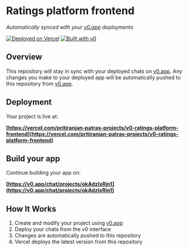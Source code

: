 # Ratings platform frontend

*Automatically synced with your [v0.app](https://v0.app) deployments*

[![Deployed on Vercel](https://img.shields.io/badge/Deployed%20on-Vercel-black?style=for-the-badge&logo=vercel)](https://vercel.com/pritiranjan-patras-projects/v0-ratings-platform-frontend)
[![Built with v0](https://img.shields.io/badge/Built%20with-v0.app-black?style=for-the-badge)](https://v0.app/chat/projects/okAdzIxRjn1)

## Overview

This repository will stay in sync with your deployed chats on [v0.app](https://v0.app).
Any changes you make to your deployed app will be automatically pushed to this repository from [v0.app](https://v0.app).

## Deployment

Your project is live at:

**[https://vercel.com/pritiranjan-patras-projects/v0-ratings-platform-frontend](https://vercel.com/pritiranjan-patras-projects/v0-ratings-platform-frontend)**

## Build your app

Continue building your app on:

**[https://v0.app/chat/projects/okAdzIxRjn1](https://v0.app/chat/projects/okAdzIxRjn1)**

## How It Works

1. Create and modify your project using [v0.app](https://v0.app)
2. Deploy your chats from the v0 interface
3. Changes are automatically pushed to this repository
4. Vercel deploys the latest version from this repository
